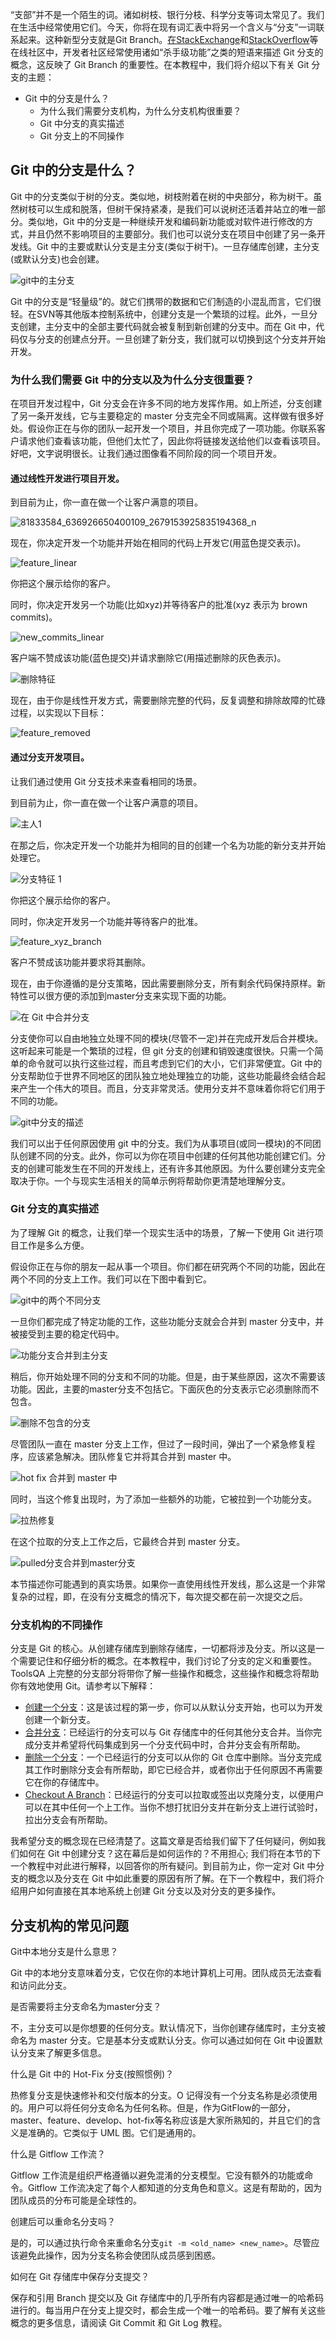 “支部”并不是一个陌生的词。诸如树枝、银行分枝、科学分支等词太常见了。我们在生活中经常使用它们。今天，你将在现有词汇表中将另一个含义与“分支”一词联系起来。这种新型分支就是Git Branch。[在StackExchange](https://stackexchange.com/)和[StackOverflow](https://stackoverflow.com/)等在线社区中，开发者社区经常使用诸如“杀手级功能”之类的短语来描述 Git 分支的概念，这反映了 Git Branch 的重要性。在本教程中，我们将介绍以下有关 Git 分支的主题：

-   Git 中的分支是什么？
    -   为什么我们需要分支机构，为什么分支机构很重要？
    -   Git 中分支的真实描述
    -   Git 分支上的不同操作

## Git 中的分支是什么？

Git 中的分支类似于树的分支。类似地，树枝附着在树的中央部分，称为树干。虽然树枝可以生成和脱落，但树干保持紧凑，是我们可以说树还活着并站立的唯一部分。类似地，Git 中的分支是一种继续开发和编码新功能或对软件进行修改的方式，并且仍然不影响项目的主要部分。我们也可以说分支在项目中创建了另一条开发线。Git 中的主要或默认分支是主分支(类似于树干)。一旦存储库创建，主分支(或默认分支)也会创建。

![git中的主分支](https://www.toolsqa.com/gallery/Git/1.master%20branch%20in%20git.png)

Git 中的分支是“轻量级”的。就它们携带的数据和它们制造的小混乱而言，它们很轻。在SVN等其他版本控制系统中，创建分支是一个繁琐的过程。此外，一旦分支创建，主分支中的全部主要代码就会被复制到新创建的分支中。而在 Git 中，代码仅与分支的创建点分开。一旦创建了新分支，我们就可以切换到这个分支并开始开发。

### 为什么我们需要 Git 中的分支以及为什么分支很重要？

在项目开发过程中，Git 分支会在许多不同的地方发挥作用。如上所述，分支创建了另一条开发线，它与主要稳定的 master 分支完全不同或隔离。这样做有很多好处。假设你正在与你的团队一起开发一个项目，并且你完成了一项功能。你联系客户请求他们查看该功能，但他们太忙了，因此你将链接发送给他们以查看该项目。好吧，文字说明很长。让我们通过图像看不同阶段的同一个项目开发。

#### 通过线性开发进行项目开发。

到目前为止，你一直在做一个让客户满意的项目。

![81833584_636926650400109_2679153925835194368_n](https://www.toolsqa.com/gallery/Git/2.81833584_636926650400109_2679153925835194368_n.webp)

现在，你决定开发一个功能并开始在相同的代码上开发它(用蓝色提交表示)。

![feature_linear](https://www.toolsqa.com/gallery/Git/3.feature_linear.webp)

你把这个展示给你的客户。

同时，你决定开发另一个功能(比如xyz)并等待客户的批准(xyz 表示为 brown commits)。

![new_commits_linear](https://www.toolsqa.com/gallery/Git/4.new_commits_linear.webp)

客户端不赞成该功能(蓝色提交)并请求删除它(用描述删除的灰色表示)。

![删除特征](https://www.toolsqa.com/gallery/Git/5.delete_feature.webp)

现在，由于你是线性开发方式，需要删除完整的代码，反复调整和排除故障的忙碌过程，以实现以下目标：

![feature_removed](https://www.toolsqa.com/gallery/Git/6.feature_removed.webp)

#### 通过分支开发项目。

让我们通过使用 Git 分支技术来查看相同的场景。

到目前为止，你一直在做一个让客户满意的项目。

![主人1](https://www.toolsqa.com/gallery/Git/7.master1.webp)

在那之后，你决定开发一个功能并为相同的目的创建一个名为功能的新分支并开始处理它。

![分支特征 1](https://www.toolsqa.com/gallery/Git/8.branch_feature1.webp)

你把这个展示给你的客户。

同时，你决定开发另一个功能并等待客户的批准。

![feature_xyz_branch](https://www.toolsqa.com/gallery/Git/9.feature_xyz_branch.png)

客户不赞成该功能并要求将其删除。

现在，由于你遵循的是分支策略，因此需要删除分支，所有剩余代码保持原样。新特性可以很方便的添加到master分支来实现下面的功能。

![在 Git 中合并分支](https://www.toolsqa.com/gallery/Git/10.Merging%20branches%20in%20Git.webp)

分支使你可以自由地独立处理不同的模块(尽管不一定)并在完成开发后合并模块。这听起来可能是一个繁琐的过程，但 git 分支的创建和销毁速度很快。只需一个简单的命令就可以执行这些过程，而且考虑到它们的大小，它们非常便宜。Git 中的分支帮助位于世界不同地区的团队独立地处理独立的功能，这些功能最终会结合起来产生一个伟大的项目。而且，分支非常灵活。使用分支并不意味着你将它们用于不同的功能。

![git中分支的描述](https://www.toolsqa.com/gallery/Git/11.depiction%20of%20branches%20in%20git.webp)

我们可以出于任何原因使用 git 中的分支。我们为从事项目(或同一模块)的不同团队创建不同的分支。此外，你可以为你在项目中创建的任何其他功能创建它们。分支的创建可能发生在不同的开发线上，还有许多其他原因。为什么要创建分支完全取决于你。一个与现实生活相关的简单示例将帮助你更清楚地理解分支。

### Git 分支的真实描述

为了理解 Git 的概念，让我们举一个现实生活中的场景，了解一下使用 Git 进行项目工作是多么方便。

假设你正在与你的朋友一起从事一个项目。你们都在研究两个不同的功能，因此在两个不同的分支上工作。我们可以在下图中看到它。

![git中的两个不同分支](https://www.toolsqa.com/gallery/Git/12.two%20different%20branches%20in%20git.png)

一旦你们都完成了特定功能的工作，这些功能分支就会合并到 master 分支中，并被接受到主要的稳定代码中。

![功能分支合并到主分支](https://www.toolsqa.com/gallery/Git/13feature%20branches%20merged%20into%20master%20branch.webp)

稍后，你开始处理不同的分支和不同的功能。但是，由于某些原因，这次不需要该功能。因此，主要的master分支不包括它。下面灰色的分支表示它必须删除而不包含。

![删除不包含的分支](https://www.toolsqa.com/gallery/Git/14.delete%20branch%20without%20inclusion.webp)

尽管团队一直在 master 分支上工作，但过了一段时间，弹出了一个紧急修复程序，应该紧急解决。团队修复它并将其合并到 master 中。

![hot fix 合并到 master 中](https://www.toolsqa.com/gallery/Git/15.hot%20fix%20merged%20into%20the%20master.webp)

同时，当这个修复出现时，为了添加一些额外的功能，它被拉到一个功能分支。

![拉热修复](https://www.toolsqa.com/gallery/Git/16.pulling%20hot%20fix.webp)

在这个拉取的分支上工作之后，它最终合并到 master 分支。

![pulled分支合并到master分支](https://www.toolsqa.com/gallery/Git/17.pulled%20branch%20merged%20into%20master%20branch.png)

本节描述你可能遇到的真实场景。如果你一直使用线性开发线，那么这是一个非常复杂的过程，即，在没有分支概念的情况下，每次提交都在前一次提交之后。

### 分支机构的不同操作

分支是 Git 的核心。从创建存储库到删除存储库，一切都将涉及分支。所以这是一个需要记住和仔细分析的概念。在本教程中，我们讨论了分支的定义和重要性。ToolsQA 上完整的分支部分将带你了解一些操作和概念，这些操作和概念将帮助你有效地使用 Git。请参考以下解释：

-   [创建一个分支](https://www.toolsqa.com/git/git-create-branch/)：这是该过程的第一步，你可以从默认分支开始，也可以为开发创建一个新分支。
-   [合并分支](https://www.toolsqa.com/git/merge-branch-in-git/)：已经运行的分支可以与 Git 存储库中的任何其他分支合并。当你完成分支并希望将代码集成到另一个分支代码中时，合并分支会有所帮助。
-   [删除一个分支](https://www.toolsqa.com/git/git-delete-branch/)：一个已经运行的分支可以从你的 Git 仓库中删除。当分支完成其工作时删除分支会有所帮助，即它已经合并，或者你出于任何原因不再需要它在你的存储库中。
-   [Checkout A Branch](https://www.toolsqa.com/git/git-create-branch/)：已经运行的分支可以拉取或签出以克隆分支，以便用户可以在其中任何一个上工作。当你不想打扰旧分支并在新分支上进行试验时，拉出分支会有所帮助。

我希望分支的概念现在已经清楚了。这篇文章是否给我们留下了任何疑问，例如我们如何在 Git 中创建分支？这在幕后是如何运作的？不用担心; 我们将在本节的下一个教程中对此进行解释，以回答你的所有疑问。到目前为止，你一定对 Git 中分支的概念以及分支在 Git 中如此重要的原因有所了解。在下一个教程中，我们将介绍用户如何直接在其本地系统上创建 Git 分支以及对分支的更多操作。

## 分支机构的常见问题

Git中本地分支是什么意思？

Git 中的本地分支意味着分支，它仅在你的本地计算机上可用。团队成员无法查看和访问此分支。

是否需要将主分支命名为master分支？

不，主分支可以是你想要的任何分支。默认情况下，当你创建存储库时，主分支被命名为 master 分支。它是基本分支或默认分支。你可以通过如何在 Git 中设置默认分支来了解更多信息。

什么是 Git 中的 Hot-Fix 分支(按照惯例)？

热修复分支是快速修补和交付版本的分支。O 记得没有一个分支名称是必须使用的。用户可以将任何分支命名为任何名称。但是，作为GitFlow的一部分，master、feature、develop、hot-fix等名称应该是大家所熟知的，并且它们的含义是准确的。它类似于 UML 图。它们是通用的。

什么是 Gitflow 工作流？

Gitflow 工作流是组织严格遵循以避免混淆的分支模型。它没有额外的功能或命令。Gitflow 工作流决定了每个人都知道的分支角色和意义。这是有帮助的，因为团队成员的分布可能是全球性的。

创建后可以重命名分支吗？

是的，可以通过执行命令来重命名分支`git -m <old_name> <new_name>`。尽管应该避免此操作，因为分支名称会使团队成员感到困惑。

如何在 Git 存储库中保存分支提交？

保存和引用 Branch 提交以及 Git 存储库中的几乎所有内容都是通过唯一的哈希码进行的。每当用户在分支上提交时，都会生成一个唯一的哈希码。要了解有关这些概念的更多信息，请阅读 Git Commit 和 Git Log 教程。